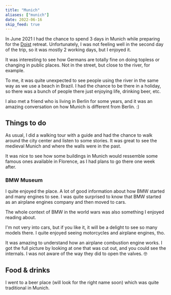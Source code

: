 ```yaml
---
title: "Munich"
aliases: ["munich"]
date: 2022-06-16
skip_feed: true
---
```


In June 2021 I had the chance to spend 3 days in Munich while preparing for the
[Doist](/doist) retreat. Unfortunately, I was not feeling well in the second day
of the trip, so it was mostly 2 working days, but I enjoyed it.

It was interesting to see how Germans are totally fine on doing topless or
changing in public places. Not in the street, but close to the river, for
example.

To me, it was quite unexpected to see people using the river in the same way as
we use a beach in Brazil. I had the chance to be there in a holiday, so there
was a bunch of people there just enjoying life, drinking beer, etc.

I also met a friend who is living in Berlin for some years, and it was an
amazing conversation on how Munich is different from Berlin. :)

## Things to do

As usual, I did a walking tour with a guide and had the chance to walk around
the city center and listen to some stories. It was great to see the medieval
Munich and where the walls were in the past.

It was nice to see how some buildings in Munich would ressemble some famous ones
available in Florence, as I had plans to go there one week after.

### BMW Museum

I quite enjoyed the place. A lot of good information about how BMW started and
many engines to see. I was quite surprised to know that BMW started as an
airplane engines company and then moved to cars.

The whole context of BMW in the world wars was also something I enjoyed reading
about.

I'm not very into cars, but if you like it, it will be a delight to see so many
models there. I quite enjoyed seeing motorcycles and airplane engines, tho.

It was amazing to understand how an airplane combustion engine works. I got the
full picture by looking at one that was cut out, and you could see the internals.
I was not aware of the way they did to open the valves. 🤓

## Food & drinks

I went to a beer place (will look for the right name soon) which was quite
traditional in Munich.
